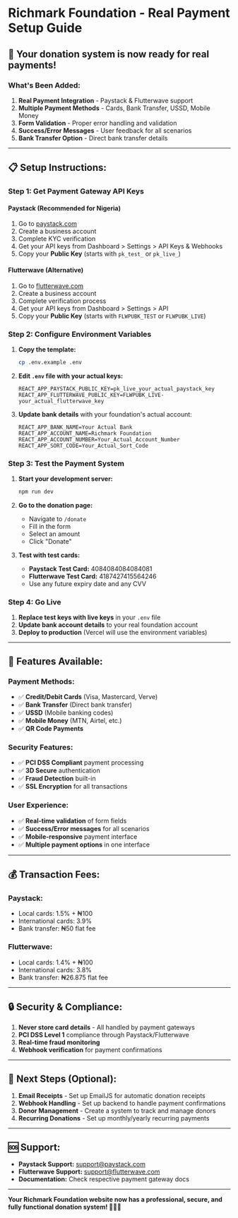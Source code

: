 # Richmark Foundation - Real Payment Setup Guide

## 🚀 Your donation system is now ready for real payments!

### What's Been Added:

1. **Real Payment Integration** - Paystack & Flutterwave support
2. **Multiple Payment Methods** - Cards, Bank Transfer, USSD, Mobile Money
3. **Form Validation** - Proper error handling and validation
4. **Success/Error Messages** - User feedback for all scenarios
5. **Bank Transfer Option** - Direct bank transfer details

---

## 📋 Setup Instructions:

### Step 1: Get Payment Gateway API Keys

#### **Paystack (Recommended for Nigeria)**
1. Go to [paystack.com](https://paystack.com)
2. Create a business account
3. Complete KYC verification
4. Get your API keys from Dashboard > Settings > API Keys & Webhooks
5. Copy your **Public Key** (starts with `pk_test_` or `pk_live_`)

#### **Flutterwave (Alternative)**
1. Go to [flutterwave.com](https://flutterwave.com)
2. Create a business account
3. Complete verification process
4. Get your API keys from Dashboard > Settings > API
5. Copy your **Public Key** (starts with `FLWPUBK_TEST` or `FLWPUBK_LIVE`)

### Step 2: Configure Environment Variables

1. **Copy the template:**
   ```bash
   cp .env.example .env
   ```

2. **Edit `.env` file with your actual keys:**
   ```env
   REACT_APP_PAYSTACK_PUBLIC_KEY=pk_live_your_actual_paystack_key
   REACT_APP_FLUTTERWAVE_PUBLIC_KEY=FLWPUBK_LIVE-your_actual_flutterwave_key
   ```

3. **Update bank details** with your foundation's actual account:
   ```env
   REACT_APP_BANK_NAME=Your Actual Bank
   REACT_APP_ACCOUNT_NAME=Richmark Foundation
   REACT_APP_ACCOUNT_NUMBER=Your_Actual_Account_Number
   REACT_APP_SORT_CODE=Your_Actual_Sort_Code
   ```

### Step 3: Test the Payment System

1. **Start your development server:**
   ```bash
   npm run dev
   ```

2. **Go to the donation page:**
   - Navigate to `/donate`
   - Fill in the form
   - Select an amount
   - Click "Donate"

3. **Test with test cards:**
   - **Paystack Test Card:** 4084084084084081
   - **Flutterwave Test Card:** 4187427415564246
   - Use any future expiry date and any CVV

### Step 4: Go Live

1. **Replace test keys with live keys** in your `.env` file
2. **Update bank account details** to your real foundation account
3. **Deploy to production** (Vercel will use the environment variables)

---

## 🔧 Features Available:

### **Payment Methods:**
- ✅ **Credit/Debit Cards** (Visa, Mastercard, Verve)
- ✅ **Bank Transfer** (Direct bank transfer)
- ✅ **USSD** (Mobile banking codes)
- ✅ **Mobile Money** (MTN, Airtel, etc.)
- ✅ **QR Code Payments**

### **Security Features:**
- ✅ **PCI DSS Compliant** payment processing
- ✅ **3D Secure** authentication
- ✅ **Fraud Detection** built-in
- ✅ **SSL Encryption** for all transactions

### **User Experience:**
- ✅ **Real-time validation** of form fields
- ✅ **Success/Error messages** for all scenarios
- ✅ **Mobile-responsive** payment interface
- ✅ **Multiple payment options** in one interface

---

## 💰 Transaction Fees:

### **Paystack:**
- Local cards: 1.5% + ₦100
- International cards: 3.9%
- Bank transfer: ₦50 flat fee

### **Flutterwave:**
- Local cards: 1.4% + ₦100
- International cards: 3.8%
- Bank transfer: ₦26.875 flat fee

---

## 🔒 Security & Compliance:

1. **Never store card details** - All handled by payment gateways
2. **PCI DSS Level 1** compliance through Paystack/Flutterwave
3. **Real-time fraud monitoring**
4. **Webhook verification** for payment confirmations

---

## 📧 Next Steps (Optional):

1. **Email Receipts** - Set up EmailJS for automatic donation receipts
2. **Webhook Handling** - Set up backend to handle payment confirmations
3. **Donor Management** - Create a system to track and manage donors
4. **Recurring Donations** - Set up monthly/yearly recurring payments

---

## 🆘 Support:

- **Paystack Support:** [support@paystack.com](mailto:support@paystack.com)
- **Flutterwave Support:** [support@flutterwave.com](mailto:support@flutterwave.com)
- **Documentation:** Check respective payment gateway docs

---

**Your Richmark Foundation website now has a professional, secure, and fully functional donation system! 🎉🇳🇬**
